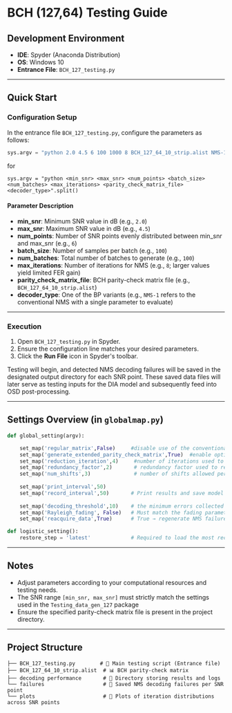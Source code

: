 # BCH (127,64) Testing Guide

## Development Environment

* **IDE**: Spyder (Anaconda Distribution)
* **OS**: Windows 10
* **Entrance File**: `BCH_127_testing.py`

---

## Quick Start

### Configuration Setup

In the entrance file `BCH_127_testing.py`, configure the parameters as follows:

```python
sys.argv = "python 2.0 4.5 6 100 1000 8 BCH_127_64_10_strip.alist NMS-1".split()
```
for 

```
sys.argv = "python <min_snr> <max_snr> <num_points> <batch_size> <num_batches> <max_iterations> <parity_check_matrix_file> <decoder_type>".split()
```
#### Parameter Description

* **min_snr**: Minimum SNR value in dB (e.g., `2.0`)
* **max_snr**: Maximum SNR value in dB (e.g., `4.5`)
* **num_points**: Number of SNR points evenly distributed between min_snr and max_snr (e.g., `6`)
* **batch_size**: Number of samples per batch (e.g., `100`)
* **num_batches**: Total number of batches to generate (e.g., `100`)
* **max_iterations**: Number of iterations for NMS (e.g., `8`; larger values yield limited FER gain)
* **parity_check_matrix_file**: BCH parity-check matrix file (e.g., `BCH_127_64_10_strip.alist`)
* **decoder_type**: One of the BP variants (e.g., `NMS-1` refers to the conventional NMS with a single parameter to evaluate)

---

### Execution

1. Open `BCH_127_testing.py` in Spyder.
2. Ensure the configuration line matches your desired parameters.
3. Click the **Run File** icon in Spyder's toolbar.

Testing will begin, and detected NMS decoding failures will be saved in the designated output directory for each SNR point.
These saved data files will later serve as testing inputs for the DIA model and subsequently feed into OSD post-processing.

---

## Settings Overview (in `globalmap.py`)

```python
def global_setting(argv):

    set_map('regular_matrix',False)     #disable use of the conventional parity-check matrix 
    set_map('generate_extended_parity_check_matrix',True)  #enable optimized parity-check matrix with redundant rows for enhanced NMS decoding 
    set_map('reduction_iteration',4)     #number of iterations used to acquire parity-check matrix rows with minimal weights   
    set_map('redundancy_factor',2)       # redundancy factor used to regulate the number of rows in the parity-check matrix
    set_map('num_shifts',3)              # number of shifts allowed per received sequence
    
    set_map('print_interval',50)
    set_map('record_interval',50)       # Print results and save model every interval
    
    set_map('decoding_threshold',10)    # the minimum errors collected for each SNR point. Should be set high enough (≥1000) for OSD post-processing to be effective..
    set_map('Rayleigh_fading', False)   # Must match the fading parameter setting in `Testing_data_gen_127` package
    set_map('reacquire_data',True)      # True → regenerate NMS failure data files; False → reuse existing files

def logistic_setting():
    restore_step = 'latest'             # Required to load the most recent model
```

---

## Notes

* Adjust parameters according to your computational resources and testing needs.
* The SNR range `[min_snr, max_snr]` must strictly match the settings used in the `Testing_data_gen_127` package
* Ensure the specified parity-check matrix file is present in the project directory.

---

## Project Structure

```
├── BCH_127_testing.py        # 🎯 Main testing script (Entrance file)
├── BCH_127_64_10_strip.alist  # 📊 BCH parity-check matrix
├── decoding performance       # 📂 Directory storing results and logs
└── failures                   # 📂 Saved NMS decoding failures per SNR point
└── plots                      # 📂 Plots of iteration distributions across SNR points
```
